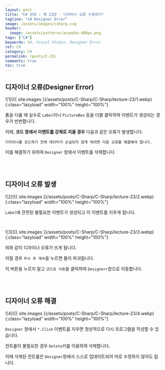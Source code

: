 ```yaml
---
layout: post
title: "C# 강좌 : 제 23강 - 디자이너 오류 수정하기"
tagline: "C# Designer Error"
image: /assets/images/csharp.svg
header:
  image: /assets/patterns/asanoha-400px.png
tags: ["C#"]
keywords: C#, Visual Studio, Designer Error
ref: C#
category: C#
permalink: /posts/C-23/
comments: true
toc: true
---
```


## 디자이너 오류(Designer Error) ##

![1]({{ site.images }}/assets/posts/C-Sharp/C-Sharp/lecture-23/1.webp){:class="lazyload" width="100%" height="100%"}

폼을 다룰 때 실수로 `Label`이나 `PictureBox` 등을 더블 클릭하여 이벤트가 생성되는 경우가 빈번합니다.

이때, **코드 창에서 이벤트를 강제로 지울 경우** 다음과 같은 오류가 발생합니다.

`디자이너를 로드하기 전에 데이터가 손실되지 않게 하려면 다음 오류를 해결해야 합니다.`

이를 해결하기 위하여 `Designer` 창에서 이벤트를 삭제합니다.

<br>
<br>

## 디자이너 오류 발생

![2]({{ site.images }}/assets/posts/C-Sharp/C-Sharp/lecture-23/2.webp){:class="lazyload" width="100%" height="100%"}

`Label`에 관련된 불필요한 이벤트가 생성되고 이 이벤트를 지우게 됩니다.

<br>

![3]({{ site.images }}/assets/posts/C-Sharp/C-Sharp/lecture-23/3.webp){:class="lazyload" width="100%" height="100%"}

위와 같이 디자이너 오류가 뜨게 됩니다.

이럴 경우 `무시 후 계속`을 누르면 폼이 파괴됩니다.

이 버튼을 누르지 말고 `코드로 이동`을 클릭하여 `Designerr`창으로 이동합니다.

<br>
<br>

## 디자이너 오류 해결

![4]({{ site.images }}/assets/posts/C-Sharp/C-Sharp/lecture-23/4.webp){:class="lazyload" width="100%" height="100%"}

`Designer` 창에서 `*.Click` 이벤트를 지우면 정상적으로 다시 프로그램을 작성할 수 있습니다.

컨트롤이 불필요한 경우 `Delete`키를 이용하여 삭제합니다.

이때 삭제된 컨트롤은 `Designer`창에서 스스로 업데이트되어 따로 수정하지 않아도 됩니다.
